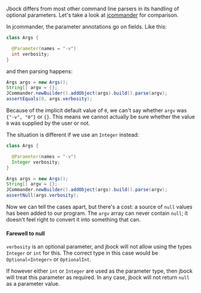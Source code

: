 Jbock differs from most other command line parsers
in its handling of optional parameters.
Let's take a look at
[jcommander](http://jcommander.org/)
for comparison.

In jcommander, the parameter annotations go on fields.
Like this:

````java
class Args {

  @Parameter(names = "-v")
  int verbosity;
}
````

and then parsing happens:

````java
Args args = new Args();
String[] argv = {};
JCommander.newBuilder().addObject(args).build().parse(argv);
assertEquals(0, args.verbosity);
````

Because of the implicit default value of `0`,
we can't say whether `argv` was
`{"-v", "0"}` or `{}`. This means we cannot actually
be sure whether the value `0` was supplied by the user
or not.

The situation is different if we use an
`Integer` instead:

````java
class Args {

  @Parameter(names = "-v")
  Integer verbosity;
}
````

````java
Args args = new Args();
String[] argv = {};
JCommander.newBuilder().addObject(args).build().parse(argv);
assertNull(args.verbosity);
````

Now we can tell the cases apart, but there's a cost:
a source of `null` values
has been added to our program.
The `argv` array can never contain `null`; it doesn't feel
right to convert it into something that can.

#### Farewell to null

`verbosity` is an optional parameter, and
 jbock will not allow using the types `Integer`
or `int` for this. The correct type in this case would be
`Optional<Integer>` or `OptionalInt`.

If however either `int` or `Integer` are used as the parameter type,
then jbock will treat this parameter as required.
In any case, jbock will not return `null`
as a parameter value.
